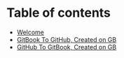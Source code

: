# Table of contents

* [Welcome](README.md)
* [GitBook To GitHub, Created on GB](gitbook-to-github.md)
* [GitHub To GitBook, Created on GB](github-to-gitbook-created-on-gb.md)

